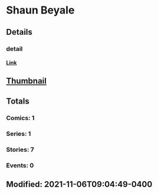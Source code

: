 # Shaun  Beyale 
## Details
### detail
#### [Link](http://marvel.com/comics/creators/14323/shaun_beyale?utm_campaign=apiRef&utm_source=225578a89fc76f3d20fbffda5d17a88d)
## [Thumbnail](http://i.annihil.us/u/prod/marvel/i/mg/b/40/image_not_available.jpg)
## Totals
### Comics: 1
### Series: 1
### Stories: 7
### Events: 0
## Modified: 2021-11-06T09:04:49-0400